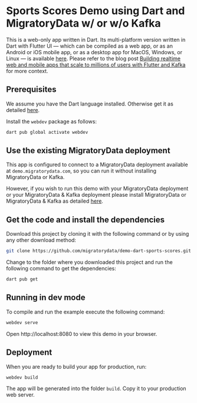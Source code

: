 # Sports Scores Demo using Dart and MigratoryData w/ or w/o Kafka

This is a web-only app written in Dart. Its multi-platform version written in Dart with Flutter UI &mdash; which can be compiled as a web app, or as an Android or iOS mobile app, or as a desktop app for MacOS, Windows, or Linux &mdash; is available [here](https://github.com/migratorydata/demo-flutter-livescore). Please refer to the blog post [Building realtime web and mobile apps that scale to millions of users with Flutter and Kafka](https://migratorydata.com/blog/migratorydata-with-flutter-and-kafka/) for more context.

## Prerequisites

We assume you have the Dart language installed. Otherwise get it as detailed [here](https://dart.dev/get-dart). 

Install the `webdev` package as follows:

```bash
dart pub global activate webdev
```

## Use the existing MigratoryData deployment

This app is configured to connect to a MigratoryData deployment available at `demo.migratorydata.com`, so you can run it without installing MigratoryData or Kafka.

However, if you wish to run this demo with your MigratoryData deployment or your MigratoryData & Kafka deployment please install MigratoryData or MigratoryData & Kafka as detailed [here](INSTALL.md).

## Get the code and install the dependencies

Download this project by cloning it with the following command or by using any other download method:

```bash
git clone https://github.com/migratorydata/demo-dart-sports-scores.git
```

Change to the folder where you downloaded this project and run the following command to get the dependencies:

```bash
dart pub get
```

## Running in dev mode

To compile and run the example execute the following command:

```bash
webdev serve
```

Open http://localhost:8080 to view this demo in your browser.

## Deployment

When you are ready to build your app for production, run:

```bash
webdev build
``` 

The app will be generated into the folder `build`. Copy it to your production web server.
